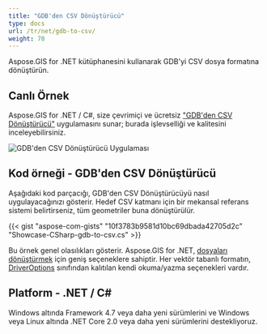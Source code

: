 ```yaml
---
title: "GDB'den CSV Dönüştürücü"
type: docs
url: /tr/net/gdb-to-csv/
weight: 70
---
```


Aspose.GIS for .NET kütüphanesini kullanarak GDB'yi CSV dosya formatına dönüştürün.

## **Canlı Örnek**

Aspose.GIS for .NET / C#, size çevrimiçi ve ücretsiz ["GDB'den CSV Dönüştürücü"](https://products.aspose.app/gis/conversion/gdb-to-csv) uygulamasını sunar; burada işlevselliği ve kalitesini inceleyebilirsiniz.

![GDB'den CSV Dönüştürücü Uygulaması](conversion.png)

## **Kod örneği - GDB'den CSV Dönüştürücü**

Aşağıdaki kod parçacığı, GDB'den CSV Dönüştürücüyü nasıl uygulayacağınızı gösterir. Hedef CSV katmanı için bir mekansal referans sistemi belirtirseniz, tüm geometriler buna dönüştürülür. 

{{< gist "aspose-com-gists" "10f3783b9581d10bc69dbada42705d2c" "Showcase-CSharp-gdb-to-csv.cs" >}}

Bu örnek genel olasılıkları gösterir. Aspose.GIS for .NET, [dosyaları dönüştürmek](https://docs.aspose.com/gis/net/vector-layers/) için geniş seçeneklere sahiptir. Her vektör tabanlı formatın, [DriverOptions](https://reference.aspose.com/gis/net/aspose.gis/driveroptions) sınıfından kalıtılan kendi okuma/yazma seçenekleri vardır.

## **Platform - .NET / C#**

Windows altında Framework 4.7 veya daha yeni sürümlerini ve Windows veya Linux altında .NET Core 2.0 veya daha yeni sürümlerini destekliyoruz.
